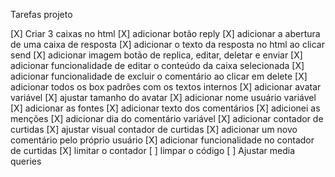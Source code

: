 Tarefas projeto

[X] Criar 3 caixas no html
[X] adicionar botão reply
[X] adicionar a abertura de uma caixa de resposta
[X] adicionar o texto da resposta no html ao clicar send
[X] adicionar imagem botão de replica, editar, deletar e enviar
[X] adicionar funcionalidade de editar o conteúdo da caixa selecionada
[X] adicionar funcionalidade de excluir o comentário ao clicar em delete
[X] adicionar todos os box padrões com os textos internos
[X] adicionar avatar variável
[X] ajustar tamanho do avatar
[X] adicionar nome usuário variável
[X] adicionar as fontes
[X] adicionar texto dos comentários
[X] adicionei as menções
[X] adicionar dia do comentário variável
[X] adicionar contador de curtidas 
[X] ajustar visual contador de curtidas
[X] adicionar um novo comentário pelo próprio usuário
[X] adicionar funcionalidade no contador de curtidas
[X] limitar o contador
[ ] limpar o código
[ ] Ajustar media queries